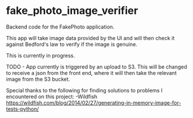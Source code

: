 # fake_photo_image_verifier
Backend code for the FakePhoto application.

This app will take image data provided by the UI and will then check it against Bedford's law to verify if the image is genuine.

This is currently in progress.

TODO - App currently is triggered by an upload to S3. This will be changed to receive a json from the front end, where it will then take the relevant image from the S3 bucket.

Special thanks to the following for finding solutions to problems I encountered on this project: 
-Wildfish https://wildfish.com/blog/2014/02/27/generating-in-memory-image-for-tests-python/
